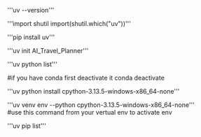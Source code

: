 '''uv --version'''

'''import shutil
import(shutil.which("uv"))'''

'''pip install uv'''

'''uv init AI_Travel_Planner'''

'''uv python list'''

#if you have conda first deactivate it 
conda deactivate

'''uv python install  cpython-3.13.5-windows-x86_64-none'''


'''uv venv env --python cpython-3.13.5-windows-x86_64-none'''   
#use this command from your vertual env to activate env

'''uv pip list'''
